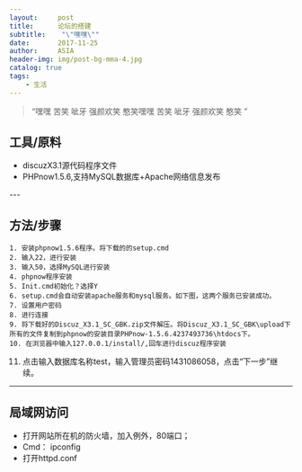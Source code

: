 ```yaml
---
layout:     post
title:      论坛的搭建
subtitle:    "\"嘿嘿\""
date:       2017-11-25
author:     ASIA
header-img: img/post-bg-mma-4.jpg
catalog: true
tags:
    - 生活
---
```


> “嘿嘿 苦笑 呲牙 强颜欢笑 憨笑嘿嘿 苦笑 呲牙 强颜欢笑 憨笑 ”


## 工具/原料
* discuzX3.1源代码程序文件
* PHPnow1.5.6,支持MySQL数据库+Apache网络信息发布

<p id = "build"></p>
---

## 方法/步骤

	1. 安装phpnow1.5.6程序。将下载的的setup.cmd
	2. 输入22，进行安装
	3. 输入50，选择MySQL进行安装
	4. phpnow程序安装
	5. Init.cmd初始化？选择Y
	6. setup.cmd会自动安装apache服务和mysql服务。如下图，这两个服务已安装成功。
	7. 设置用户密码
	8. 进行连接
	9. 将下载好的Discuz_X3.1_SC_GBK.zip文件解压。将Discuz_X3.1_SC_GBK\upload下所有的文件复制到phpnow的安装目录PHPnow-1.5.6.4237493736\htdocs下。
	10. 在浏览器中输入127.0.0.1/install/,回车进行discuz程序安装
  11. 点击输入数据库名称test，输入管理员密码1431086058，点击“下一步”继续。


---






## 局域网访问

* 打开网站所在机的防火墙，加入例外，80端口；
* Cmd：
  ipconfig 
* 打开httpd.conf
